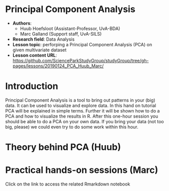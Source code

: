 # Principal Component Analysis
 - **Authors**: 
   - Huub Hoefsloot (Assistant-Professor, UvA-BDA)
   - Marc Galland (Support staff, UvA-SILS)
 - **Research field**: Data Analysis
 - **Lesson topic**: perforping a Principal Component Analysis (PCA) on given multivariate dataset
 - **Lesson content URL**: https://github.com/ScienceParkStudyGroup/studyGroup/tree/gh-pages/lessons/20190124_PCA_Huub_Marc/

# Introduction
Principal Component Analysis is a tool to bring out patterns in your (big) data. It can be used to visualize and explore data. In this hand on tutorial PCA will be explained in simple terms. Further it will be shown how to do a PCA and how to visualize the results in R.
After this one-hour session you should be able to do a PCA on your own data. If you bring your data (not too big, please) we could even try to do some work within this hour.

# Theory behind PCA (Huub)

# Practical hands-on sessions (Marc)
Click on the link to access the related Rmarkdown notebook